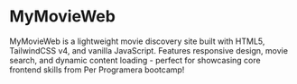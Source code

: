 # MyMovieWeb
MyMovieWeb is a lightweight movie discovery site built with HTML5, TailwindCSS v4, and vanilla JavaScript. Features responsive design, movie search, and dynamic content loading - perfect for showcasing core frontend skills from Per Programera bootcamp! 
